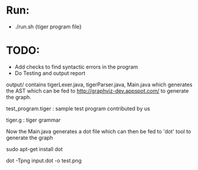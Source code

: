 # Run:

- ./run.sh {tiger program file}

# TODO:

- Add checks to find syntactic errors in the program
- Do Testing and output report

output/
contains tigerLexer.java, tigerParser.java, Main.java which generates the AST which can be fed to http://graphviz-dev.appspot.com/ to generate the graph.

test_program.tiger : sample test program contributed by us

tiger.g : tiger grammar


Now the Main.java generates a dot file which can then be fed to 'dot' tool to generate the graph

sudo apt-get install dot

dot -Tpng input.dot -o test.png

